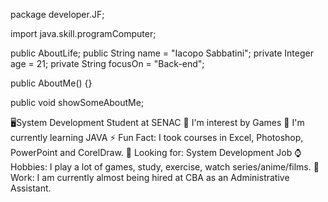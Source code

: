 package developer.JF;

import java.skill.programComputer;

public AboutLife;
  public String name = "Iacopo Sabbatini";
  private Integer age = 21;
  private String focusOn = "Back-end";

  public AboutMe() {}

  public void showSomeAboutMe;

  🖥System Development Student at SENAC
  📌 I'm interest by Games
  🌱 I'm currently learning JAVA 
  ⚡️ Fun Fact: I took courses in Excel, Photoshop, PowerPoint and CorelDraw.
  🔎 Looking for: System Development Job
  ⌚️ Hobbies: I play a lot of games, study, exercise, watch series/anime/films.
  🧰 Work: I am currently almost being hired at CBA as an Administrative Assistant.
  
